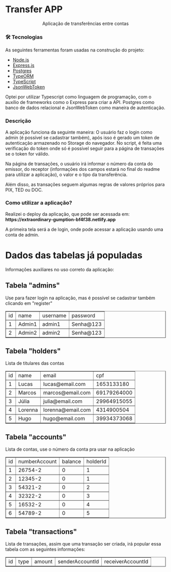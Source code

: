 # Transfer APP

<p align="center">Aplicação de transferências entre contas</p>

### 🛠 Tecnologias

As seguintes ferramentas foram usadas na construção do projeto:

- [Node.js](https://nodejs.org/en/)
- [Express.js](https://expressjs.com/pt-br/)
- [Postgres](https://www.postgresql.org/)
- [TypeORM](https://typeorm.io/)
- [TypeScript](https://www.typescriptlang.org/)
- [JsonWebToken](https://jwt.io/)

<p>Optei por utilizar Typescript como linguagem de programação, com o auxílio de frameworks como o Express para criar a API. Postgres como banco de dados relacional e JsonWebToken como maneira de autenticação.</p>

### Descrição

<p>A aplicação funciona da seguinte maneira: O usuário faz o login como admin (é possível se cadastrar também), após isso é gerado um token de autenticação armazenado no Storage do navegador. No script, é feita uma verificação do token onde só é possível seguir para a página de transações se o token for válido.</p>
<p> Na página de transações, o usuário irá informar o número da conta do emissor, do receptor (informações dos campos estará no final do readme para utilizar a aplicação), o valor e o tipo da transferência.
<p> Além disso, as transações seguem algumas regras de valores próprios para PIX, TED ou DOC.
  

### Como utilizar a aplicação?
  
<p>Realizei o deploy da aplicação, que pode ser acessada em: <b>https://extraordinary-gumption-bf4f38.netlify.app</b>
<p>A primeira tela será a de login, onde pode acessar a aplicação usando uma conta de admin.
  

<h1> Dados das tabelas já populadas </h1>
  
<p>Informações auxiliares no uso correto da aplicação:

<h2>Tabela "admins"</h2>
<p>Use para fazer login na aplicação, mas é possível se cadastrar também clicando em "register"</p>
<table border="1">
    <tr>
        <td>id</td>
        <td>name</td>
        <td>username</td>
        <td>password</td>
    </tr>
    <tr>
        <td>1</td>
        <td>Admin1</td>
        <td>admin1</td>
        <td>Senha@123</td>
    </tr>
    <tr>
        <td>2</td>
        <td>Admin2</td>
        <td>admin2</td>
        <td>Senha@123</td>
    </tr>
</table>

<h2>Tabela "holders"</h2>
<p>Lista de titulares das contas</p>
<table border="1">
    <tr>
        <td>id</td>
        <td>name</td>
        <td>email</td>
        <td>cpf</td>
    </tr>
    <tr>
        <td>1</td>
        <td>Lucas</td>
        <td>lucas@email.com</td>
        <td>1653133180</td>
    </tr>
    <tr>
        <td>2</td>
        <td>Marcos</td>
        <td>marcos@email.com</td>
        <td>69179264000</td>
    </tr>
   <tr>
        <td>3</td>
        <td>Júlia</td>
        <td>julia@email.com</td>
        <td>29964915055</td>
    </tr>
   <tr>
        <td>4</td>
        <td>Lorenna</td>
        <td>lorenna@email.com</td>
        <td>4314900504</td>
    </tr>
   <tr>
        <td>5</td>
        <td>Hugo</td>
        <td>hugo@email.com</td>
        <td>39934373068</td>
    </tr>
</table>


<h2>Tabela "accounts"</h2>
<p>Lista de contas, use o número da conta pra usar na aplicação</p>
<table border="1">
    <tr>
        <td>id</td>
        <td>numberAccount</td>
        <td>balance</td>
        <td>holderId</td>
    </tr>
    <tr>
        <td>1</td>
        <td>26754-2</td>
        <td>0</td>
        <td>1</td>
    </tr>
    <tr>
        <td>2</td>
        <td>12345-2</td>
        <td>0</td>
        <td>1</td>
    </tr>
   <tr>
        <td>3</td>
        <td>54321-2</td>
        <td>0</td>
        <td>2</td>
    </tr>
   <tr>
        <td>4</td>
        <td>32322-2</td>
        <td>0</td>
        <td>3</td>
    </tr>
   <tr>
        <td>5</td>
        <td>16532-2</td>
        <td>0</td>
        <td>4</td>
    </tr>
   <tr>
        <td>6</td>
        <td>54789-2</td>
        <td>0</td>
        <td>5</td>
    </tr>
</table>

<h2>Tabela "transactions"</h2>
<p>Lista de transações, assim que uma transação ser criada, irá popular essa tabela com as seguintes informações:</p>
<table border="1">
    <tr>
        <td>id</td>
        <td>type</td>
        <td>amount</td>
        <td>senderAccountId</td>
        <td>receiverAccountId</td>
    </tr>
 </table>




